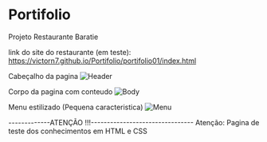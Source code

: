 # Portifolio

Projeto Restaurante Baratie 

link do site do restaurante (em teste): https://victorn7.github.io/Portifolio/portifolio01/index.html

Cabeçalho da pagina 
![Header](https://user-images.githubusercontent.com/78637454/113448873-066b2600-93d3-11eb-8216-62c459dd2e19.PNG)

Corpo da pagina com conteudo
![Body](https://user-images.githubusercontent.com/78637454/113448922-24388b00-93d3-11eb-8530-dd7fe6d53399.PNG)

Menu estilizado (Pequena caracteristica)
![Menu](https://user-images.githubusercontent.com/78637454/113448965-374b5b00-93d3-11eb-86df-ddaa314b2ecd.png)

-------------ATENÇÃO !!!--------------------------------
Atenção: Pagina de teste dos conhecimentos em HTML e CSS 
